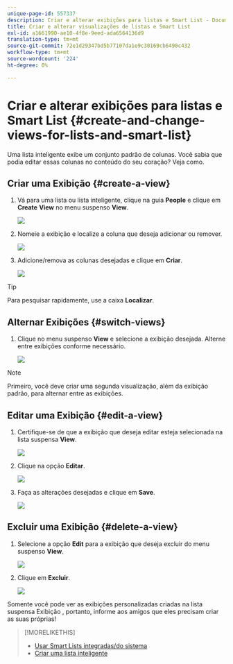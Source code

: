 ```yaml
---
unique-page-id: 557337
description: Criar e alterar exibições para listas e Smart List - Documentos do Marketo - Documentação do produto
title: Criar e alterar visualizações de listas e Smart List
exl-id: a1661990-ae10-4f8e-9eed-ada6564136d9
translation-type: tm+mt
source-git-commit: 72e1d29347bd5b77107da1e9c30169cb6490c432
workflow-type: tm+mt
source-wordcount: '224'
ht-degree: 0%

---
```


# Criar e alterar exibições para listas e Smart List {#create-and-change-views-for-lists-and-smart-list}

Uma lista inteligente exibe um conjunto padrão de colunas. Você sabia que podia editar essas colunas no conteúdo do seu coração? Veja como.

## Criar uma Exibição {#create-a-view}

1. Vá para uma lista ou lista inteligente, clique na guia **People** e clique em **Create** **View** no menu suspenso **View**.

   ![](assets/smartlist-createview.png)

1. Nomeie a exibição e localize a coluna que deseja adicionar ou remover.

   ![](assets/image2014-9-12-11-3a23-3a53.png)

1. Adicione/remova as colunas desejadas e clique em **Criar**.

   ![](assets/image2014-9-12-11-3a24-3a7.png)

>[!TIP]
>
>Para pesquisar rapidamente, use a caixa **Localizar**.

## Alternar Exibições {#switch-views}

1. Clique no menu suspenso **View** e selecione a exibição desejada. Alterne entre exibições conforme necessário.

   ![](assets/smartlist-customviewchoose.png)

>[!NOTE]
>
> Primeiro, você deve criar uma segunda visualização, além da exibição padrão, para alternar entre as exibições.

## Editar uma Exibição {#edit-a-view}

1. Certifique-se de que a exibição que deseja editar esteja selecionada na lista suspensa **View**.

   ![](assets/smartlist-customviewchoose.png)

1. Clique na opção **Editar**.

   ![](assets/smartlist-editcustomview.png)

1. Faça as alterações desejadas e clique em **Save**.

   ![](assets/image2014-9-12-11-3a27-3a19.png)

## Excluir uma Exibição {#delete-a-view}

1. Selecione a opção **Edit** para a exibição que deseja excluir do menu suspenso **View**.

   ![](assets/smartlist-editcustomview.png)

1. Clique em **Excluir**.

   ![](assets/image2014-9-12-11-3a27-3a39.png)

Somente você pode ver as exibições personalizadas criadas na lista suspensa Exibição , portanto, informe aos amigos que eles precisam criar as suas próprias!

>[!MORELIKETHIS]
>
>* [Usar Smart Lists integradas/do sistema](/help/marketo/product-docs/core-marketo-concepts/smart-lists-and-static-lists/using-smart-lists/use-built-in-system-smart-lists.md)
>* [Criar uma lista inteligente](/help/marketo/product-docs/core-marketo-concepts/smart-lists-and-static-lists/creating-a-smart-list/create-a-smart-list.md)

